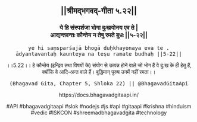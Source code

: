 <center><h2>||श्रीमद्‍भगवद्‍-गीता ५.२२||</h2>
<h3>ये हि संस्पर्शजा भोगा दुःखयोनय एव ते |<br/>आद्यन्तवन्तः कौन्तेय न तेषु रमते बुधः ||५-२२||</h3>
<pre>ye hi saṃsparśajā bhogā duḥkhayonaya eva te .<br/>ādyantavantaḥ kaunteya na teṣu ramate budhaḥ ||5-22||</pre>
<p>।।5.22।। हे कौन्तेय (इन्द्रिय तथा विषयों के) संयोग से उत्पन्न होने वाले जो भोग हैं वे दु:ख के ही हेतु हैं, क्योंकि वे आदि-अन्त वाले हैं। बुद्धिमान् पुरुष उनमें नहीं रमता।।</p>
<pre>(Bhagavad Gita, Chapter 5, Shloka 22) || @BhagavadGitaApi</pre><p>https://docs.bhagavadgitaapi.in/</p><p>#API #bhagavadgitaapi #slok #nodejs #js #api #gitaapi #krishna #hinduism #vedic #ISKCON #shreemadbhagavadgita #technology</p></center>
